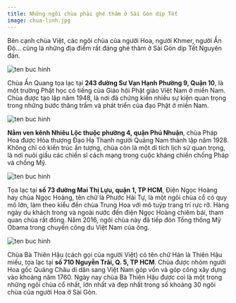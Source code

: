 ```yaml
---
title: Những ngôi chùa phải ghé thăm ở Sài Gòn dịp Tết
image: chua-linh.jpg
---
```


Bên cạnh chùa Việt, các ngôi chùa của người Hoa, người Khmer, người Ấn Độ... cũng là những địa điểm rất đáng ghé thăm ở Sài Gòn dịp Tết Nguyên đán.


![ten buc hinh](https://i.ytimg.com/vi/FzXsU4iEqBo/maxresdefault.jpg "ten buc hinh")

Chùa Ấn Quang tọa lạc tại **243 đường Sư Vạn Hạnh Phường 9, Quận 10**, là một trường Phật học có tiếng của Giáo hội Phật giáo Việt Nam ở miền Nam. Chùa được tạo lập năm 1948, là nơi đã chứng kiến nhiều sự kiện quan trọng trong những bước thăng trầm và phát triển của đạo Phật ở miền Nam.

![ten buc hinh](https://i.ytimg.com/vi/C3HREk58idA/maxresdefault.jpg "ten buc hinh")

**Nằm ven kênh Nhiêu Lộc thuộc phường 4, quận Phú Nhuận**, chùa Pháp Hoa được Hòa thượng Đạo Hạ Thanh người Quảng Nam thành lập năm 1928. Không chỉ có kiến trúc ấn tượng, chùa còn là một di tích lịch sử quan trọng, là nơi nuôi giấu các chiến sĩ cách mạng trong cuộc kháng chiến chống Pháp và chống Mỹ.

![ten buc hinh](http://4.bp.blogspot.com/-q2-xbVVVCv0/USXhuHfFV4I/AAAAAAAAMLA/foz_LUhRgiM/s1600/Dien+Ngoc+Hoang+1.jpg "ten buc hinh")

Tọa lạc tại **số 73 đường Mai Thị Lựu, quận 1, TP HCM**, Điện Ngọc Hoàng hay chùa Ngọc Hoàng, tên chữ là Phước Hải Tự, là một ngôi chùa cổ có quy mô lớn, làm theo kiểu đền chùa Trung Hoa với mô tuýp trang trí rực rỡ. Hàng ngày du khách trong và ngoài nước đến điện Ngọc Hoàng chiêm bái, tham quan chùa rất đông. Năm 2016, ngôi chùa này đã tiếp đón Tổng thống Mỹ Obama trong chuyến công du Việt Nam của ông.

![ten buc hinh](https://www.vntrip.vn/cam-nang/wp-content/uploads/2017/09/1-7.png "ten buc hinh")

Chùa Bà Thiên Hậu (cách gọi của người Việt) có tên chữ Hán là Thiên Hậu miếu, tọa lạc tại **số 710 Nguyễn Trãi, Q. 5, TP HCM**. Chùa được nhóm người Hoa gốc Quảng Châu di dân sang Việt Nam góp vốn và góp công xây dựng vào khoảng năm 1760. Ngày nay chùa Bà Thiên Hậu được coi là một trong những ngôi chùa cổ nhất, lớn nhất và đẹp nhất trong số khoảng 30 ngôi chùa của người Hoa ở Sài Gòn.





